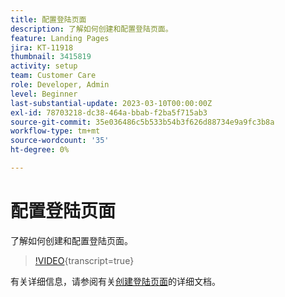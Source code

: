 ```yaml
---
title: 配置登陆页面
description: 了解如何创建和配置登陆页面。
feature: Landing Pages
jira: KT-11918
thumbnail: 3415819
activity: setup
team: Customer Care
role: Developer, Admin
level: Beginner
last-substantial-update: 2023-03-10T00:00:00Z
exl-id: 78703218-dc38-464a-bbab-f2ba5f715ab3
source-git-commit: 35e036486c5b533b54b3f626d88734e9a9fc3b8a
workflow-type: tm+mt
source-wordcount: '35'
ht-degree: 0%

---
```


# 配置登陆页面

了解如何创建和配置登陆页面。

>[!VIDEO](https://video.tv.adobe.com/v/3415819/?quality=12&learn=on){transcript=true}

有关详细信息，请参阅有关[创建登陆页面](https://experienceleague.adobe.com/docs/campaign-classic/using/designing-content/editing-html-content/creating-a-landing-page.html)的详细文档。
